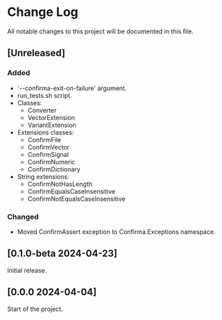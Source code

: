 # Change Log

All notable changes to this project will be documented in this file.

## [Unreleased]

### Added

- '--confirma-exit-on-failure' argument.
- run_tests.sh script.
- Classes:
  - Converter
  - VectorExtension
  - VariantExtension
- Extensions classes:
  - ConfirmFile
  - ConfirmVector
  - ConfirmSignal
  - ConfirmNumeric
  - ConfirmDictionary
- String extensions:
  - ConfirmNotHasLength
  - ConfirmEqualsCaseInsensitive
  - ConfirmNotEqualsCaseInsensitive

### Changed

- Moved ConfirmAssert exception to Confirma.Exceptions namespace.

## [0.1.0-beta 2024-04-23]

Initial release.

## [0.0.0 2024-04-04]

Start of the project.

